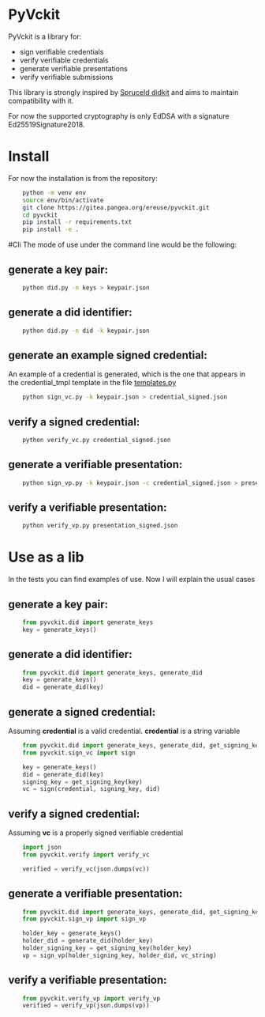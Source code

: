 # PyVckit
PyVckit is a library for:
- sign verifiable credentials
- verify verifiable credentials
- generate verifiable presentations
- verify verifiable submissions

This library is strongly inspired by [SpruceId didkit](https://github.com/spruceid/didkit) and aims to maintain compatibility with it.

For now the supported cryptography is only EdDSA with a signature Ed25519Signature2018.

# Install
For now the installation is from the repository:
```sh
    python -m venv env
    source env/bin/activate
    git clone https://gitea.pangea.org/ereuse/pyvckit.git
    cd pyvckit
    pip install -r requirements.txt
    pip install -e .
```

#Cli
The mode of use under the command line would be the following:

## generate a key pair:
```sh
    python did.py -n keys > keypair.json
```

## generate a did identifier:
```sh
    python did.py -n did -k keypair.json
```

## generate an example signed credential:
An example of a credential is generated, which is the one that appears in the credential_tmpl template in the file [templates.py](templates.py)
```sh
    python sign_vc.py -k keypair.json > credential_signed.json
```

## verify a signed credential:
```sh
    python verify_vc.py credential_signed.json
```

## generate a verifiable presentation:
```sh
    python sign_vp.py -k keypair.json -c credential_signed.json > presentation_signed.json
```

## verify a verifiable presentation:
```sh
    python verify_vp.py presentation_signed.json
```

# Use as a lib
In the tests you can find examples of use. Now I will explain the usual cases

## generate a key pair:
```python
    from pyvckit.did import generate_keys
    key = generate_keys()
```

## generate a did identifier:
```python
    from pyvckit.did import generate_keys, generate_did
    key = generate_keys()
    did = generate_did(key)
```

## generate a signed credential:
Assuming **credential** is a valid credential.
**credential** is a string variable
```python
    from pyvckit.did import generate_keys, generate_did, get_signing_key
    from pyvckit.sign_vc import sign

    key = generate_keys()
    did = generate_did(key)
    signing_key = get_signing_key(key)
    vc = sign(credential, signing_key, did)
```

## verify a signed credential:
Assuming **vc** is a properly signed verifiable credential
```python
    import json
    from pyvckit.verify import verify_vc

    verified = verify_vc(json.dumps(vc))
```

## generate a verifiable presentation:
```python
    from pyvckit.did import generate_keys, generate_did, get_signing_key
    from pyvckit.sign_vp import sign_vp

    holder_key = generate_keys()
    holder_did = generate_did(holder_key)
    holder_signing_key = get_signing_key(holder_key)
    vp = sign_vp(holder_signing_key, holder_did, vc_string)
```

## verify a verifiable presentation:
```python
    from pyvckit.verify_vp import verify_vp
    verified = verify_vp(json.dumps(vp))
```
